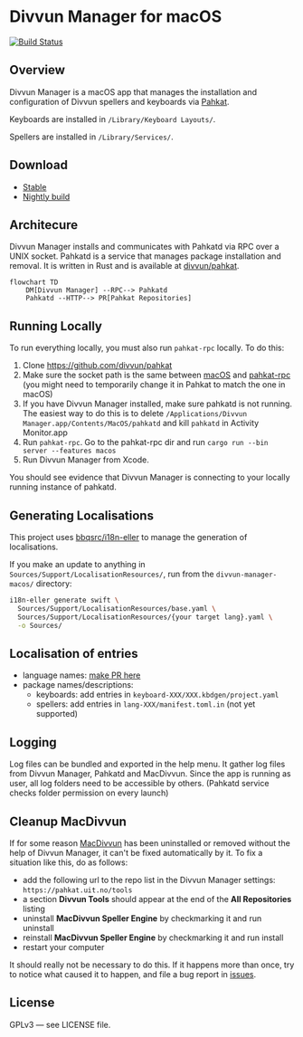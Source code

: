 # Divvun Manager for macOS

[![Build Status](https://divvun-tc.giellalt.org/api/github/v1/repository/divvun/divvun-installer-macos/main/badge.svg)](https://divvun-tc.giellalt.org/api/github/v1/repository/divvun/divvun-installer-macos/main/latest)

## Overview

Divvun Manager is a macOS app that manages the installation and configuration of Divvun spellers and keyboards via [Pahkat](https://github.com/divvun/pahkat).

Keyboards are installed in `/Library/Keyboard Layouts/`.

Spellers are installed in `/Library/Services/`.

## Download

- [Stable](https://pahkat.uit.no/divvun-installer/download/divvun-installer?platform=macos)
- [Nightly build](https://pahkat.uit.no/divvun-installer/download/divvun-installer?channel=nightly&platform=macos)

## Architecure

Divvun Manager installs and communicates with Pahkatd via RPC over a UNIX socket. Pahkatd is a service that manages package installation and removal. It is written in Rust and is available at [divvun/pahkat](https://github.com/divvun/pahkat).

```mermaid
flowchart TD
    DM[Divvun Manager] --RPC--> Pahkatd
    Pahkatd --HTTP--> PR[Pahkat Repositories]
```

## Running Locally

To run everything locally, you must also run `pahkat-rpc` locally. To do this:

1. Clone <https://github.com/divvun/pahkat>
2. Make sure the socket path is the same between [macOS](https://github.com/divvun/divvun-manager-macos/blob/d20581050bde718a18f36ab0af0212726267e9e3/Sources/AppContext.swift#L67) and [pahkat-rpc](https://github.com/divvun/pahkat/blob/df904637978abb8f9c0ae545d58ee442c6169e12/pahkat-rpc/src/bin/server.rs#L8) (you might need to temporarily change it in Pahkat to match the one in macOS)
3. If you have Divvun Manager installed, make sure pahkatd is not running. The easiest way to do this is to delete `/Applications/Divvun Manager.app/Contents/MacOS/pahkatd` and kill `pahkatd` in Activity Monitor.app
4. Run `pahkat-rpc`. Go to the pahkat-rpc dir and run `cargo run --bin server --features macos`
5. Run Divvun Manager from Xcode.

You should see evidence that Divvun Manager is connecting to your locally running instance of pahkatd.

## Generating Localisations

This project uses [bbqsrc/i18n-eller](https://github.com/bbqsrc/i18n-eller) to manage the generation of localisations.

If you make an update to anything in `Sources/Support/LocalisationResources/`, run from the `divvun-manager-macos/` directory:

```bash
i18n-eller generate swift \
  Sources/Support/LocalisationResources/base.yaml \
  Sources/Support/LocalisationResources/{your target lang}.yaml \
  -o Sources/
```

## Localisation of entries

- language names: [make PR here](https://github.com/divvun/iso639-databases)
- package names/descriptions:
  - keyboards: add entries in `keyboard-XXX/XXX.kbdgen/project.yaml`
  - spellers: add entries in `lang-XXX/manifest.toml.in` (not yet supported)

## Logging

Log files can be bundled and exported in the help menu. It gather log files from Divvun Manager, Pahkatd and MacDivvun.
Since the app is running as user, all log folders need to be accessible by others. (Pahkatd service checks folder permission on every launch)

## Cleanup MacDivvun

If for some reason [MacDivvun](https://github.com/divvun/macdivvun-service) has been uninstalled or
removed without the help of Divvun Manager, it can't be fixed automatically by it.
To fix a situation like this, do as follows:

- add the following url to the repo list in the Divvun Manager settings: `https://pahkat.uit.no/tools`
- a section **Divvun Tools** should appear at the end of the **All Repositories** listing
- uninstall **MacDivvun Speller Engine** by checkmarking it and run uninstall
- reinstall **MacDivvun Speller Engine** by checkmarking it and run install
- restart your computer

It should really not be necessary to do this. If it happens more than once, try to notice what caused it to happen, and file a bug report in [issues](https://github.com/divvun/divvun-manager-macos/issues).

## License

GPLv3 — see LICENSE file.

